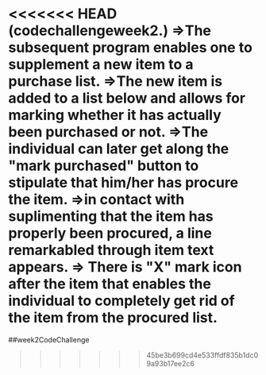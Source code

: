 <<<<<<< HEAD
(codechallengeweek2.)
=>The subsequent program enables one to supplement a new item to a purchase list. 
=>The new item is added to a list below and allows for marking whether it has actually
been purchased or not.
=>The individual can later get along the "mark purchased" button to stipulate that him/her has procure the item.
=>in contact with suplimenting that the item has properly been procured, a line  remarkabled through item text appears.
=> There is "X" mark icon after the item that enables the individual to completely get rid of the item from the procured list.
=======
##week2CodeChallenge
>>>>>>> 45be3b699cd4e533ffdf835b1dc09a93b17ee2c6
